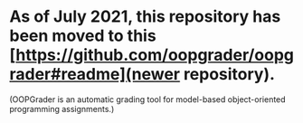 # As of July 2021, this repository has been moved to this [https://github.com/oopgrader/oopgrader#readme](newer repository).

(OOPGrader is an automatic grading tool for model-based object-oriented programming assignments.)
